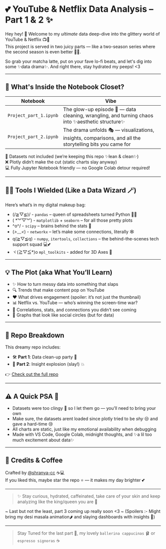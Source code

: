 # 💕 YouTube & Netflix Data Analysis – Part 1 & 2 ✨

Hey hey! 👋 Welcome to my *ultimate* data deep-dive into the glittery world of YouTube & Netflix 📺🍿  
This project is served in two juicy parts — like a two-season series where the second season is even better 💁‍♀️.

So grab your matcha latte, put on your fave lo-fi beats, and let's dig into some ✨data drama✨.
And right there, stay hydrated my peeps! <3

---

## 🌸 What's Inside the Notebook Closet?

| Notebook | Vibe |
| -------- | ---- |
| `Project_part_1.ipynb` | The glow-up episode 💅 — data cleaning, wrangling, and turning chaos into ✨aesthetic structure✨ |
| `Project_part_2.ipynb` | The drama unfolds 🎭 — visualizations, insights, comparisons, and all the storytelling bits you came for |

🚫 Datasets not included (we’re keeping this repo ✨lean & clean✨)  
❌ Plotly didn’t make the cut (static charts slay anyway)  
💻 Fully Jupyter Notebook friendly — no Google Colab detour required!

---

## 🧚‍♀️ Tools I Wielded (Like a Data Wizard 🪄)

Here’s what’s in my digital makeup bag:

- (/≧▽≦)/ - `pandas` – queen of spreadsheets turned Python 🐼✨  
- ( *︾▽︾) -  `matplotlib` + `seaborn` – for all those pretty plots  
- \^o^/ - `scipy` – brains behind the stats 📐  
- (*>﹏<*) -  `networkx` – let’s make some connections, literally 🕸️  
- q(≧▽≦q) - `numpy`, `itertools`, `collections` – the behind-the-scenes tech support squad 💻💕
- ヾ(≧▽≦*)o `mpl_toolkits` - added for 3D Axes 🥺
---

## 💡 The Plot (aka What You’ll Learn)

- ✨ How to turn messy data into something that slaps
- 🔍 Trends that make content pop on YouTube
- ❤️ What drives engagement (spoiler: it’s not just the thumbnail)
- 📊 Netflix vs. YouTube — who’s winning the screen-time war?
- 🧬 Correlations, stats, and connections you didn’t see coming
- 🔗 Graphs that look like social circles (but for data)

---

## 📂 Repo Breakdown

This dreamy repo includes:

- 🛠️ **Part 1**: Data clean-up party 🧼  
- 🎉 **Part 2**: Insight explosion (slay!) 💥  

👉 [Check out the full repo](https://github.com/shranya-cc/-youtube-netflix-analysis)

---

## ⚠️ A Quick PSA 💌

- Datasets were too clingy 🧳 so I let them go — you’ll need to bring your own
- Make sure, the datasets arent loaded since plotly tried to be *shy* 😒 and gave a hard-time 😢 
- All charts are static, just like my emotional availability when debugging
- Made with VS Code, Google Colab, midnight thoughts, and ✨a lil too much excitement about data✨

---

## 💬 Credits & Coffee

Crafted by [@shranya-cc](https://github.com/shranya-cc) ☕💻  
If you liked this, maybe star the repo ⭐ — it makes my day brighter 💕

---

> ✨ Stay curious, hydrated, caffeinated, take care of your skin and keep analyzing like the king/queen you are 👑

~ Last but not the least, part 3 coming up really soon <3 ~
(Spoilers :- Might bring my desi masala animation🌶️ and slaying dashboards with insights 🦋)

---

> Stay Tuned for the last part 💅, my lovely `ballerina cappucinas` 🩰 or `espresso signoras` ☕

